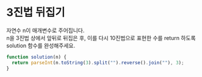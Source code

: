 # 3진법 뒤집기

자연수 n이 매개변수로 주어집니다.  
n을 3진법 상에서 앞뒤로 뒤집은 후, 이를 다시 10진법으로 표현한 수를 return 하도록 solution 함수를 완성해주세요.

```javascript
function solution(n) {
  return parseInt(n.toString(3).split("").reverse().join(""), 3);
}
```
